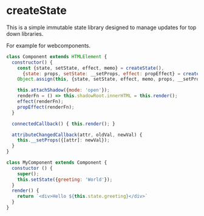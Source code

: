 # createState

This is a simple immutable state library designed to manage updates for top down libraries.

For example for webcomponents.

```js
class Component extends HTMLElement {
  constructor() {
    const {state, setState, effect, memo} = createState(),
      {state: props, setState: __setProps, effect: propEffect} = createState();
    Object.assign(this, {state, setState, effect, memo, props, __setProps});

    this.attachShadow({mode: 'open'});
    renderFn = () => this.shadowRoot.innerHTML = this.render();
    effect(renderFn);
    propEffect(renderFn);
  }

  connectedCallback() { this.render(); }

  attributeChangedCallback(attr, oldVal, newVal) {
    this.__setProps({[attr]: newVal});
  }
}

class MyComponent extends Component {
  constuctor () {
    super();
    this.setState({greeting: 'World'});
  }
  render() {
    return `<div>Hello ${this.state.greeting}</div>`
  }
}
```